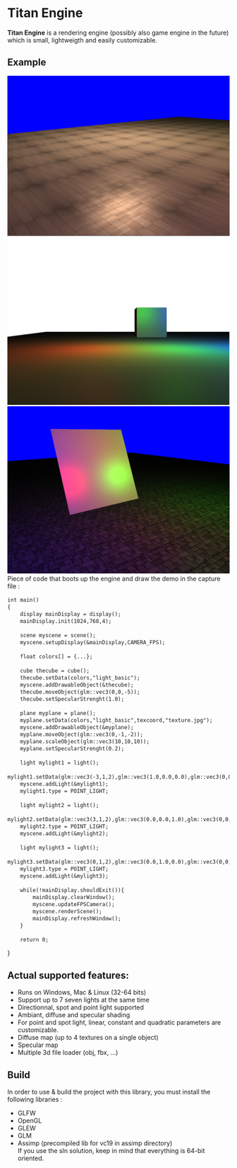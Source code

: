 # Titan Engine

**Titan Engine** is a rendering engine (possibly also game engine in the future) which is small, lightweigth and easily customizable.

## Example
![Example](example.png "Example of actual titan rendering")
![Example](example2.png "Example of actual titan rendering")
![Example](example3.png "Example of actual titan rendering")
Piece of code that boots up the engine and draw the demo in the capture file :
	
	int main()
	{
	    display mainDisplay = display();
	    mainDisplay.init(1024,768,4);

	    scene myscene = scene();
	    myscene.setupDisplay(&mainDisplay,CAMERA_FPS);

	    float colors[] = {...};

	    cube thecube = cube();
	    thecube.setData(colors,"light_basic");
	    myscene.addDrawableObject(&thecube);
	    thecube.moveObject(glm::vec3(0,0,-5));
	    thecube.setSpecularStrenght(1.0);

	    plane myplane = plane();
	    myplane.setData(colors,"light_basic",texcoord,"texture.jpg");
	    myscene.addDrawableObject(&myplane);
	    myplane.moveObject(glm::vec3(0,-1,-2));
	    myplane.scaleObject(glm::vec3(10,10,10));
	    myplane.setSpecularStrenght(0.2);

	    light mylight1 = light();
	    mylight1.setData(glm::vec3(-3,1,2),glm::vec3(1.0,0.0,0.0),glm::vec3(0,0,-1),1000.0f);
	    myscene.addLight(&mylight1);
	    mylight1.type = POINT_LIGHT;

	    light mylight2 = light();
	    mylight2.setData(glm::vec3(3,1,2),glm::vec3(0.0,0.0,1.0),glm::vec3(0,0,-1),1000.0f);
	    mylight2.type = POINT_LIGHT;
	    myscene.addLight(&mylight2);

	    light mylight3 = light();
	    mylight3.setData(glm::vec3(0,1,2),glm::vec3(0.0,1.0,0.0),glm::vec3(0,0,-1),1000.0f);
	    mylight3.type = POINT_LIGHT;
	    myscene.addLight(&mylight3);

	    while(!mainDisplay.shouldExit()){
	        mainDisplay.clearWindow();
	        myscene.updateFPSCamera();
	        myscene.renderScene();
	        mainDisplay.refreshWindow();
	    }

	    return 0;
}

## Actual supported features:
- Runs on Windows, Mac & Linux (32-64 bits)
- Support up to 7 seven lights at the same time
- Directionnal, spot and point light supported
- Ambiant, diffuse and specular shading
- For point and spot light, linear, constant and quadratic parameters are customizable.
- Diffuse map (up to 4 textures on a single object)
- Specular map
- Multiple 3d file loader (obj, fbx, ...)

## Build
In order to use & build the project with this library, you must install the following libraries :
- GLFW
- OpenGL
- GLEW
- GLM
- Assimp (precompiled lib for vc19 in assimp directory) </br>
If you use the sln solution, keep in mind that everything is 64-bit oriented.